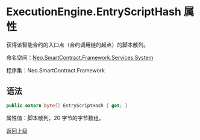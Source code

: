 # ExecutionEngine.EntryScriptHash 属性

获得该智能合约的入口点（合约调用链的起点）的脚本散列。

命名空间：[Neo.SmartContract.Framework.Services.System](../../System.md)

程序集：Neo.SmartContract.Framework

## 语法

```c#
public extern byte[] EntryScriptHash { get; }
```

属性值：脚本散列，20 字节的字节数组。



[返回上级](../ExecutionEngine.md)